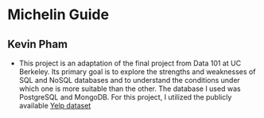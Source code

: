 # Michelin Guide

## Kevin Pham
* This project is an adaptation of the final project from Data 101 at UC Berkeley. Its primary goal is to explore the strengths and weaknesses of SQL and NoSQL databases and to understand the conditions under which one is more suitable than the other. The database I used was PostgreSQL and MongoDB. For this project, I utilized the publicly available [Yelp dataset](https://business.yelp.com/data/resources/open-dataset/)
